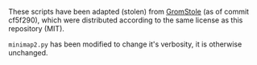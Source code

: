 These scripts have been adapted (stolen) from [GromStole](https://github.com/PoonLab/gromstole/) (as of commit cf5f290), which were distributed according to the same license as this repository (MIT).

`minimap2.py` has been modified to change it's verbosity, it is otherwise unchanged.

